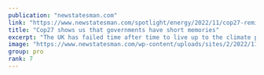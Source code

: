 ```yaml
---
publication: "newstatesman.com"
link: "https://www.newstatesman.com/spotlight/energy/2022/11/cop27-reminder-governments-short-memories"
title: "Cop27 shows us that governments have short memories"
excerpt: "The UK has failed time after time to live up to the climate pledges it made at Cop26."
image: "https://www.newstatesman.com/wp-content/uploads/sites/2/2022/11/GettyImages-1236546537.jpg"
group: pro
rank: 7
---
```

